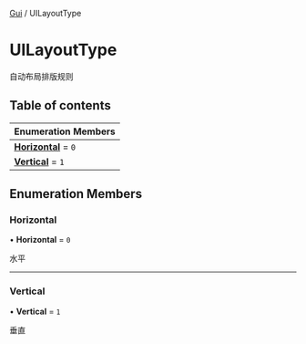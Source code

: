 [Gui](../groups/Gui.Gui.md) / UILayoutType

# UILayoutType <Badge type="tip" text="Enumeration" /> <Score text="UILayoutType" />

自动布局排版规则

## Table of contents

| Enumeration Members |
| :-----|
| **[Horizontal](UI.UILayoutType.md#horizontal)** = ``0`` <br> |
| **[Vertical](UI.UILayoutType.md#vertical)** = ``1`` <br> |

## Enumeration Members

### Horizontal <Score text="Horizontal" /> 

• **Horizontal** = ``0``

水平

___

### Vertical <Score text="Vertical" /> 

• **Vertical** = ``1``

垂直
